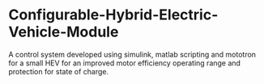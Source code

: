 # Configurable-Hybrid-Electric-Vehicle-Module
A control system developed using simulink, matlab scripting and mototron for a small HEV for an improved motor efficiency operating range and protection for state of charge.

